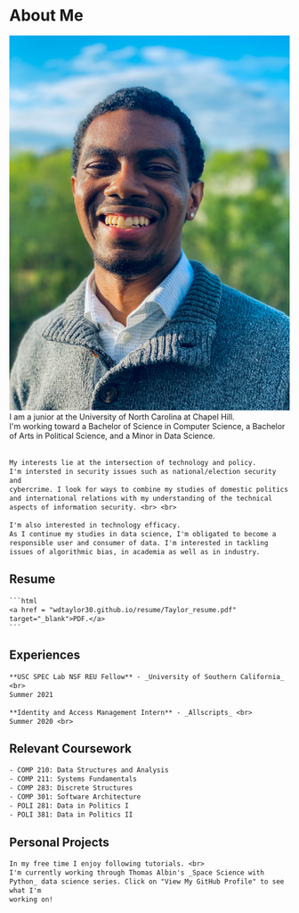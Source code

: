 # About Me
![image](images/headshot.JPEG)
    I am a junior at the University of North Carolina at Chapel Hill. <br>
    I'm working toward a Bachelor of Science in Computer Science, a Bachelor
    of Arts in Political Science, and a Minor in Data Science. <br> <br>

    My interests lie at the intersection of technology and policy.
    I'm intersted in security issues such as national/election security and
    cybercrime. I look for ways to combine my studies of domestic politics
    and international relations with my understanding of the technical
    aspects of information security. <br> <br>

    I'm also interested in technology efficacy.
    As I continue my studies in data science, I'm obligated to become a
    responsible user and consumer of data. I'm interested in tackling
    issues of algorithmic bias, in academia as well as in industry.

## Resume
    ```html
    <a href = "wdtaylor30.github.io/resume/Taylor_resume.pdf" target="_blank">PDF.</a>
    ```
## Experiences
    **USC SPEC Lab NSF REU Fellow** - _University of Southern California_ <br>
    Summer 2021

    **Identity and Access Management Intern** - _Allscripts_ <br>
    Summer 2020 <br>

## Relevant Coursework
    - COMP 210: Data Structures and Analysis
    - COMP 211: Systems Fundamentals
    - COMP 283: Discrete Structures
    - COMP 301: Software Architecture
    - POLI 281: Data in Politics I
    - POLI 381: Data in Politics II

## Personal Projects
    In my free time I enjoy following tutorials. <br>
    I'm currently working through Thomas Albin's _Space Science with Python_ data science series. Click on "View My GitHub Profile" to see what I'm
    working on!
